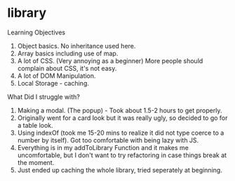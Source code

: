 # library

Learning Objectives
1. Object basics. No inheritance used here.
2. Array basics including use of map.
3. A lot of CSS. (Very annoying as a beginner)
More people should complain about CSS, it's not easy.
4. A lot of DOM Manipulation.
5. Local Storage - caching.

What Did I struggle with?
1. Making a modal. (The popup) - Took about 1.5-2 hours to get properly.
2. Originally went for a card look but it was really ugly, so
decided to go for a table look.
3. Using indexOf (took me 15-20 mins to realize it did not type coerce to
a number by itself). Got too comfortable with being lazy with JS.
4. Everything is in my addToLibrary Function and it makes me uncomfortable,
but I don't want to try refactoring in case things break at the moment.
5. Just ended up caching the whole library, tried seperately at beginning.
